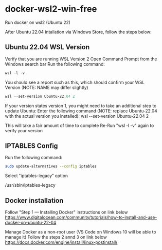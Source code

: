 # docker-wsl2-win-free
Run docker on wsl2 (Ubuntu 22)

After Ubuntu 22.04 intallation via Windows Store, follow the steps below:

## Ubuntu 22.04 WSL Version

Verify that you are running WSL Version 2
Open Command Prompt from the Windows search bar
Run the following command:

```powershell
wsl -l -v
```

You should see a report such as this, which should confirm your WSL Version (NOTE: NAME may differ slightly)

```powershell
wsl --set-version Ubuntu-22.04 2
```

If your version states version 1, you might need to take an additional step to update Ubuntu:
Enter the following command (NOTE: replace Ubuntu-22.04 with the actual version you installed):
wsl --set-version Ubuntu-22.04 2

This will take a fair amount of time to complete
Re-Run "wsl -l -v" again to verify your version


## IPTABLES Config

Run the following command:
```bash
sudo update-alternatives --config iptables
```

Select "iptables-legacy" option

/usr/sbin/iptables-legacy

## Docker installation

Follow "Step 1 — Installing Docker" instructions on link below 
https://www.digitalocean.com/community/tutorials/how-to-install-and-use-docker-on-ubuntu-22-04


Manage Docker as a non-root user (VS Code on Windows 10 will be able to manage it)
Follow the steps 2 annd 3 on link below
https://docs.docker.com/engine/install/linux-postinstall/
